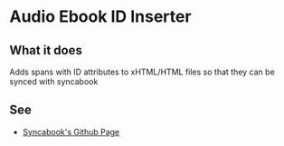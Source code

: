 # Audio Ebook ID Inserter
## What it does
Adds spans with ID attributes to xHTML/HTML files so that they can be synced with syncabook
## See
- [Syncabook's Github Page](https://github.com/r4victor/syncabook)
